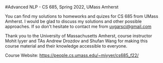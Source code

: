 #Advanced NLP - CS 685, Spring 2022, UMass Amherst

You can find my solutions to homeworks and quizes for CS 685 from UMass Amherst. I would be glad to discuss my solutions and other possible approaches. If so don't hesitate to contact me from uygarsci@gmail.com

Thank you to the University of Massachusetts Amherst, course instructor Mohit Iyyer and TAs Andrew Drozdov and Shufan Wang for making this course material and their knowledge accessible to everyone.

Course Website: https://people.cs.umass.edu/~miyyer/cs685_f22/
